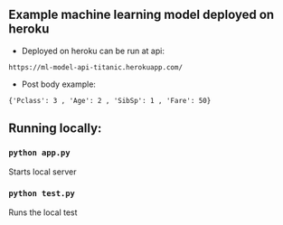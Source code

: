 ## Example machine learning model deployed on heroku


* Deployed on heroku can be run at api: 


`https://ml-model-api-titanic.herokuapp.com/`


* Post body example:

`{'Pclass': 3
      , 'Age': 2
      , 'SibSp': 1
      , 'Fare': 50}`


## Running locally: 

### `python app.py`

Starts local server

### `python test.py`

Runs the local test